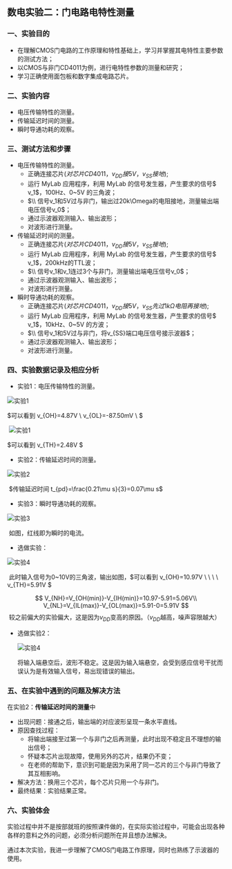 ## 数电实验二：门电路电特性测量

### 一、实验目的

- 在理解CMOS门电路的工作原理和特性基础上，学习并掌握其电特性主要参数的测试方法；
- 以CMOS与非门CD4011为例，进行电特性参数的测量和研究；
- 学习正确使用面包板和数字集成电路芯片。

### 二、实验内容

- 电压传输特性的测量。
- 传输延迟时间的测量。
- 瞬时导通功耗的观察。

### 三、测试方法和步骤

- 电压传输特性的测量。
  - 正确连接芯片$(对芯片CD4011，v_{DD}接5V，v_{SS}接地)$;
  - 运行 MyLab 应用程序，利用 MyLab 的信号发生器，产生要求的信号$ v_1$，100Hz、0~5V 的三角波；
  - $\\ 信号v_1和5V过与非门，输出过20k\Omega的电阻接地，测量输出端电压信号v_0$；
  - 通过示波器观测输入、输出波形；
  - 对波形进行测量。
- 传输延迟时间的测量。
  - 正确连接芯片$(对芯片CD4011，v_{DD}接5V，v_{SS}接地)$;
  - 运行 MyLab 应用程序，利用 MyLab 的信号发生器，产生要求的信号$ v_1$，200kHz的TTL波；
  - $\\ 信号v_1和v_1连过3个与非门，测量输出端电压信号v_0$；
  - 通过示波器观测输入、输出波形；
  - 对波形进行测量。
- 瞬时导通功耗的观察。
  - 正确连接芯片$(对芯片CD4011，v_{DD}接5V，v_{SS}先过1k\Omega 电阻再接地)$;
  - 运行 MyLab 应用程序，利用 MyLab 的信号发生器，产生要求的信号$ v_1$，10kHz、0~5V 的方波；
  - $\\ 信号v_1和5V过与非门，将v_{SS}端口电压信号接示波器$；
  - 通过示波器观测输入、输出波形；
  - 对波形进行测量。

### 四、实验数据记录及相应分析

- 实验1：电压传输特性的测量。

![实验1](C:\Users\张驰\Desktop\数电\实验\实验2\实验1.1.JPG)

$可以看到 v_{OH}=4.87V \\ v_{OL}=-87.50mV \\ $

​	![实验1](C:\Users\张驰\Desktop\数电\实验\实验2\实验1.2.JPG)

$可以看到 v_{TH}=2.48V  $



- 实验2：传输延迟时间的测量。

![实验2](C:\Users\张驰\Desktop\数电\实验\实验2\实验2.1.JPG)

​		$传输延迟时间 t_{pd}=\frac{0.21\mu s}{3}=0.07\mu s$



- 实验3：瞬时导通功耗的观察。

![实验3](C:\Users\张驰\Desktop\数电\实验\实验2\实验3.1.JPG)

​	如图，红线即为瞬时的电流。



-  选做实验：

![实验4](C:\Users\张驰\Desktop\数电\实验\实验2\实验4.1.JPG)

​	此时输入信号为0~10V的三角波，输出如图，$可以看到 v_{OH}=10.97V \ \ \ \ v_{TH}=5.91V $

$$
V_{NH}=V_{OH(min)}-V_{IH(min)}=10.97-5.91=5.06V\\
V_{NL}=V_{IL(max)}-V_{OL(max)}=5.91-0=5.91V
$$
​	较之前偏大的实验偏大，这是因为$v_{DD}$变高的原因。（$v_{DD}$越高，噪声容限越大）



- 选做实验2：

  ![实验4](C:\Users\张驰\Desktop\数电\实验\实验2\实验4.2.JPG)

  将输入端悬空后，波形不稳定。这是因为输入端悬空，会受到感应信号干扰而误认为是有效输入信号，易出现错误的输出。


### 五、在实验中遇到的问题及解决方法

在实验2：**传输延迟时间的测量**中

- 出现问题：接通之后，输出端的对应波形呈现一条水平直线。
- 原因查找过程：
  - 将输出端接至过第一个与非门之后再测量，此时出现不稳定且不理想的输出信号；
  - 怀疑本芯片出现故障，使用另外的芯片，结果仍不变；
  - 在老师的帮助下，意识到可能是因为采用了同一芯片的三个与非门导致了其互相影响。
- 解决方法：换用三个芯片，每个芯片只用一个与非门。
- 最终结果：实验结果正常。

### 六、实验体会

​     实验过程中并不是按部就班的按照课件做的，在实际实验过程中，可能会出现各种各样的意料之外的问题，必须分析问题所在并且想办法解决。

​	通过本次实验，我进一步理解了CMOS门电路工作原理，同时也熟练了示波器的使用。
